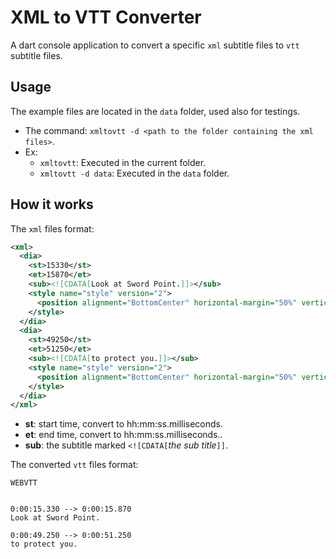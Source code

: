 # XML to VTT Converter

A dart console application to convert a specific `xml` subtitle files to `vtt` subtitle files.

## Usage

The example files are located in the `data` folder, used also for testings.

- The command: `xmltovtt -d <path to the folder containing the xml files>`.
- Ex:
  - `xmltovtt`: Executed in the current folder.
  - `xmltovtt -d data`: Executed in the `data` folder.

## How it works

The `xml` files format:

```xml
<xml>
  <dia>
    <st>15330</st>
    <et>15870</et>
    <sub><![CDATA[Look at Sword Point.]]></sub>
    <style name="style" version="2">
      <position alignment="BottomCenter" horizontal-margin="50%" vertical-margin="86%" />
    </style>
  </dia>
  <dia>
    <st>49250</st>
    <et>51250</et>
    <sub><![CDATA[to protect you.]]></sub>
    <style name="style" version="2">
      <position alignment="BottomCenter" horizontal-margin="50%" vertical-margin="86%" />
    </style>
  </dia>
</xml>
```

- **st**: start time, convert to hh:mm:ss.milliseconds.
- **et**: end time, convert to hh:mm:ss.milliseconds..
- **sub**: the subtitle marked `<![CDATA[`_the sub title_`]]`.

The converted `vtt` files format:

```vtt
WEBVTT


0:00:15.330 --> 0:00:15.870
Look at Sword Point.

0:00:49.250 --> 0:00:51.250
to protect you.
```
